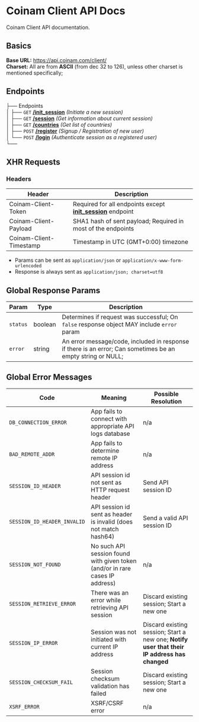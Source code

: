 # Coinam Client API Docs

Coinam Client API documentation.

## Basics

**Base URL:** https://api.coinam.com/client/  
**Charset:** All are from **ASCII** (from dec 32 to 126), unless other charset is mentioned specifically;  


## Endpoints

├── Endpoints  
│   ├── `GET` [**/init_session**](endpoints/INIT_SESSION.md#get-init_session) *(Initiate a new session)*  
│   ├── `GET` [**/session**](endpoints/SESSION.md) *(Get information about current session)*  
│   ├── `GET` [**/countries**](endpoints/COUNTRIES.md) *(Get list of countries)*  
│   ├── `POST` [**/register**](endpoints/REGISTER.md) *(Signup / Registration of new user)*  
│   └── `POST` [**/login**](endpoints/LOGIN.md) *(Authenticate session as a registered user)*  
└── 

## XHR Requests

### Headers

Header | Description
--- | ---
Coinam-Client-Token | Required for all endpoints except [**init_session**](endpoints/INIT_SESSION.md#get-init_session) endpoint
Coinam-Client-Payload | SHA1 hash of sent payload; Required in most of the endpoints
Coinam-Client-Timestamp | Timestamp in UTC (GMT+0:00) timezone

* Params can be sent as `application/json` or `application/x-www-form-urlencoded`
* Response is always sent as `application/json; charset=utf8`

## Global Response Params

Param | Type | Description
--- | --- | ---
`status` | boolean | Determines if request was successful; On `false` response object MAY include `error` param
`error` | string | An error message/code, included in response if there is an error; Can sometimes be an empty string or NULL;

## Global Error Messages

Code | Meaning | Possible Resolution
--- | --- | ---
`DB_CONNECTION_ERROR` | App fails to connect with appropriate API logs database | n/a
`BAD_REMOTE_ADDR` | App fails to determine remote IP address | n/a
`SESSION_ID_HEADER` | API session id not sent as HTTP request header | Send API session ID
`SESSION_ID_HEADER_INVALID` | API session id sent as header is invalid (does not match hash64) | Send a valid API session ID
`SESSION_NOT_FOUND` | No such API session found with given token (and/or in rare cases IP address) | n/a
`SESSION_RETRIEVE_ERROR` | There was an error while retrieving API session | Discard existing session; Start  a new one
`SESSION_IP_ERROR` | Session was not initiated with current IP address | Discard existing session; Start a new one; **Notify user that their IP address has changed**
`SESSION_CHECKSUM_FAIL` | Session checksum validation has failed | Discard existing session; Start a new one
`XSRF_ERROR` | XSRF/CSRF error | n/a